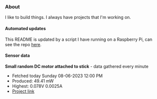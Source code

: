 ### About
I like to build things. I always have projects that I'm working on.

#### Automated updates
This README is updated by a script I have running on a Raspberry Pi, can see the repo [here](https://github.com/jdc-cunningham/raspi-git-repo-updater).

#### Sensor data


**Small random DC motor attached to stick** - data gathered every minute
- Fetched today Sunday 08-06-2023 12:00 PM
- Produced: 49.41 mW
- Highest: 0.078V 0.0025A
- [Project link](https://github.com/jdc-cunningham/turbine-raspi)